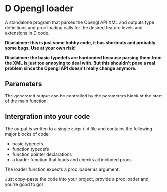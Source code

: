 # D Opengl loader

A standalone program that parses the Opengl API XML and outputs type definitions and proc loading calls for the desired feature levels and extensions in D code.

**Disclaimer: this is just some hobby code, it has shortcuts and probably some bugs. Use at your own risk!**

**Disclaimer: the basic typedefs are hardcoded because parsing them from the XML is just too annoying to deal with. But this shouldn't pose a real problem since the Opengl API doesn't really change anymore.**

## Parameters

The generated output can be controlled by the parameters block at the start of the main function.

## Intergration into your code

The output is written to a single `output.d` file and contains the following major blocks of code:

- basic typedefs
- function typedefs
- function pointer declarations
- a loader function that loads and checks all included procs

The loader function expects a proc loader as argument.

Just copy-paste the code into your project, provide a proc loader and you're good to go!
